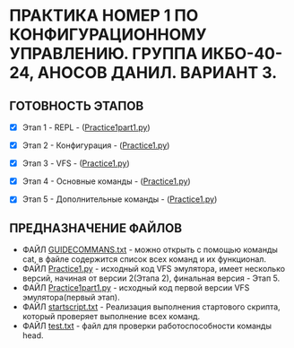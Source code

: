 # ПРАКТИКА НОМЕР 1 ПО КОНФИГУРАЦИОННОМУ УПРАВЛЕНИЮ. ГРУППА ИКБО-40-24, АНОСОВ ДАНИЛ. ВАРИАНТ 3.

## ГОТОВНОСТЬ ЭТАПОВ
- [x] Этап 1 - REPL - ([Practice1part1.py](Practice1part1.py))
- [x] Этап 2 - Конфигурация - ([Practice1.py](Practice1.py))
- [x] Этап 3 - VFS - ([Practice1.py](Practice1.py))
- [x] Этап 4 - Основные команды - ([Practice1.py](Practice1.py))
- [x] Этап 5 - Дополнительные команды - ([Practice1.py](Practice1.py))


## ПРЕДНАЗНАЧЕНИЕ ФАЙЛОВ

- ФАЙЛ [GUIDECOMMANS.txt](GUIDECOMMANDS.TXT) - можно открыть с помощью команды cat, в файле содержится список всех команд и их функционал.
- ФАЙЛ [Practice1.py](Practice1.py) - исходный код VFS эмулятора, имеет несколько версий, начиная от версии 2(Этапа 2), финальная версия - Этап 5.
- ФАЙЛ [Practice1part1.py](Practice1part1.py) - исходный код первой версии VFS эмулятора(первый этап).
- ФАЙЛ [startscript.txt](startscript.txt) - Реализация выполнения стартового скрипта, который проверяет выполнение всех команд.
- ФАЙЛ [test.txt](test.txt) - файл для проверки работоспособности команды head.






